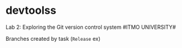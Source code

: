 # devtoolss
Lab 2: Exploring the Git version control system
#ITMO UNIVERSITY#

Branches created by task (`Release` ex)
